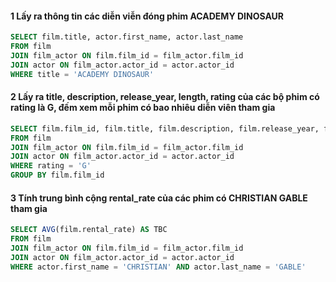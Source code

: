 #### 1 Lấy ra thông tin các diễn viễn đóng phim ACADEMY DINOSAUR
```sql
SELECT film.title, actor.first_name, actor.last_name
FROM film
JOIN film_actor ON film.film_id = film_actor.film_id
JOIN actor ON film_actor.actor_id = actor.actor_id
WHERE title = 'ACADEMY DINOSAUR'
```

#### 2 Lấy ra title, description, release_year, length, rating của các bộ phim có rating là G, đếm xem mỗi phim có bao nhiêu diễn viên tham gia
```sql
SELECT film.film_id, film.title, film.description, film.release_year, film.rating, COUNT(actor.actor_id)
FROM film
JOIN film_actor ON film.film_id = film_actor.film_id
JOIN actor ON film_actor.actor_id = actor.actor_id
WHERE rating = 'G'
GROUP BY film.film_id
```

#### 3 Tính trung bình cộng rental_rate của các phim có CHRISTIAN GABLE tham gia
```sql
SELECT AVG(film.rental_rate) AS TBC
FROM film
JOIN film_actor ON film.film_id = film_actor.film_id
JOIN actor ON film_actor.actor_id = actor.actor_id
WHERE actor.first_name = 'CHRISTIAN' AND actor.last_name = 'GABLE'
```